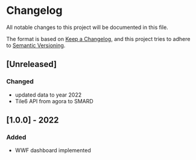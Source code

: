 # Changelog
All notable changes to this project will be documented in this file.

The format is based on [Keep a Changelog](https://keepachangelog.com/en/1.0.0/),
and this project tries to adhere to [Semantic Versioning](https://semver.org/spec/v2.0.0.html).

## [Unreleased]
### Changed
- updated data to year 2022
- Tile6 API from agora to SMARD 

## [1.0.0] - 2022
### Added
- WWF dashboard implemented